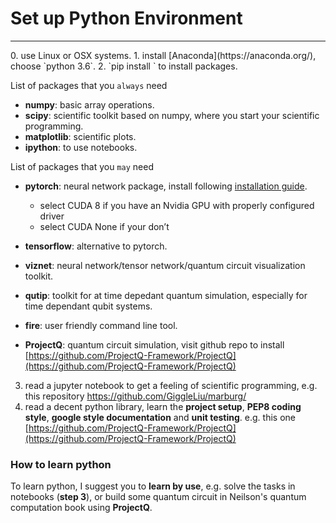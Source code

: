 # Set up Python Environment
<hr>
0. use Linux or OSX systems.
1. install [Anaconda](https://anaconda.org/), choose `python 3.6`.
2. `pip install <package-name>` to install packages.

List of packages that you `always` need
    
* **numpy**: basic array operations.
* **scipy**: scientific toolkit based on numpy, where you start your scientific programming.
* **matplotlib**: scientific plots.
* **ipython**: to use notebooks.

List of packages that you `may` need

* **pytorch**: neural network package, install following [installation guide](http://pytorch.org/).

    * select CUDA 8 if you have an Nvidia GPU with properly configured driver
    * select CUDA None if your don’t

* **tensorflow**: alternative to pytorch.
* **viznet**: neural network/tensor network/quantum circuit visualization toolkit.
* **qutip**: toolkit for at time depedant quantum simulation, especially for time dependant qubit systems.
* **fire**: user friendly command line tool.
* **ProjectQ**: quantum circuit simulation, visit github repo to install [https://github.com/ProjectQ-Framework/ProjectQ](https://github.com/ProjectQ-Framework/ProjectQ)

3. read a jupyter notebook to get a feeling of scientific programming, e.g. this repository https://github.com/GiggleLiu/marburg/
4. read a decent python library, learn the **project setup**, **PEP8 coding style**, **google style documentation** and **unit testing**.
e.g. this one [https://github.com/ProjectQ-Framework/ProjectQ](https://github.com/ProjectQ-Framework/ProjectQ)

### How to learn python
To learn python, I suggest you to **learn by use**, e.g. solve the tasks in notebooks (**step 3**),
or build some quantum circuit in Neilson's quantum computation book using **ProjectQ**.
